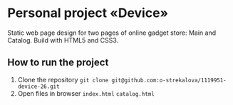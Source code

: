 # Personal project «Device»

Static web page design for two pages of online gadget store: Main and Catalog. Build with HTML5 and CSS3.

## How to run the project

1.	Clone the repository
`git clone git@github.com:o-strekalova/1119951-device-26.git`
2.	Open files in browser
`index.html`
`catalog.html`
